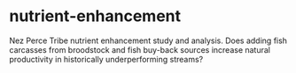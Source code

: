# nutrient-enhancement
Nez Perce Tribe nutrient enhancement study and analysis. Does adding fish carcasses from broodstock and fish buy-back sources increase natural productivity in historically underperforming streams?
